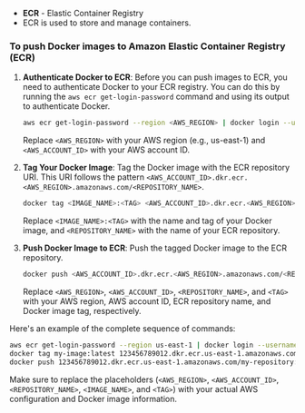 - **ECR** - Elastic Container Registry
- ECR is used to store and manage containers.


### To push Docker images to Amazon Elastic Container Registry (ECR)

1. **Authenticate Docker to ECR**: Before you can push images to ECR, you need to authenticate Docker to your ECR registry. You can do this by running the `aws ecr get-login-password` command and using its output to authenticate Docker.

   ```bash
   aws ecr get-login-password --region <AWS_REGION> | docker login --username AWS --password-stdin <AWS_ACCOUNT_ID>.dkr.ecr.<AWS_REGION>.amazonaws.com
   ```

   Replace `<AWS_REGION>` with your AWS region (e.g., us-east-1) and `<AWS_ACCOUNT_ID>` with your AWS account ID.

2. **Tag Your Docker Image**: Tag the Docker image with the ECR repository URI. This URI follows the pattern `<AWS_ACCOUNT_ID>.dkr.ecr.<AWS_REGION>.amazonaws.com/<REPOSITORY_NAME>`.

   ```bash
   docker tag <IMAGE_NAME>:<TAG> <AWS_ACCOUNT_ID>.dkr.ecr.<AWS_REGION>.amazonaws.com/<REPOSITORY_NAME>:<TAG>
   ```

   Replace `<IMAGE_NAME>:<TAG>` with the name and tag of your Docker image, and `<REPOSITORY_NAME>` with the name of your ECR repository.

3. **Push Docker Image to ECR**: Push the tagged Docker image to the ECR repository.

   ```bash
   docker push <AWS_ACCOUNT_ID>.dkr.ecr.<AWS_REGION>.amazonaws.com/<REPOSITORY_NAME>:<TAG>
   ```

   Replace `<AWS_REGION>`, `<AWS_ACCOUNT_ID>`, `<REPOSITORY_NAME>`, and `<TAG>` with your AWS region, AWS account ID, ECR repository name, and Docker image tag, respectively.

Here's an example of the complete sequence of commands:

```bash
aws ecr get-login-password --region us-east-1 | docker login --username AWS --password-stdin 123456789012.dkr.ecr.us-east-1.amazonaws.com
docker tag my-image:latest 123456789012.dkr.ecr.us-east-1.amazonaws.com/my-repository:latest
docker push 123456789012.dkr.ecr.us-east-1.amazonaws.com/my-repository:latest
```

Make sure to replace the placeholders (`<AWS_REGION>`, `<AWS_ACCOUNT_ID>`, `<REPOSITORY_NAME>`, `<IMAGE_NAME>`, and `<TAG>`) with your actual AWS configuration and Docker image information.
